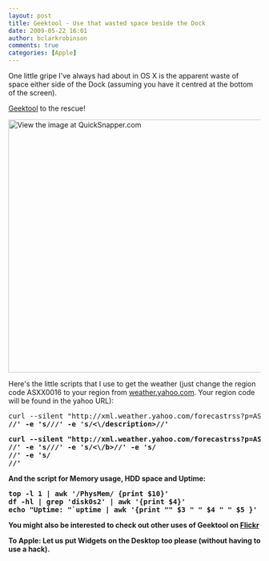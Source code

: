 ```yaml
---
layout: post
title: Geektool - Use that wasted space beside the Dock
date: 2009-05-22 16:01
author: bclarkrobinson
comments: true
categories: [Apple]
---
```

One little gripe I've always had about in OS X is the apparent waste of space either side of the Dock (assuming you have it centred at the bottom of the screen).

<a href="http://projects.tynsoe.org/en/geektool/">Geektool</a> to the rescue!

<a href='http://www.quicksnapper.com/Mozketo/image/-dock-w-weather-and-stats'><img src='http://www.quicksnapper.com/files/4932/14717678234A163D4C55EA8_m.png' alt='View the image at QuickSnapper.com' title='Hosted by QuickSnapper.com' width="505" /></a>

Here's the little scripts that I use to get the weather (just change the region code ASXX0016 to your region from <a href="http://weather.yahoo.com">weather.yahoo.com</a>. Your region code will be found in the yahoo URL):

<pre lang="Bash" colla="+">
curl --silent "http://xml.weather.yahoo.com/forecastrss?p=ASXX0016&u=c" | grep -E '(Current Conditions:|C<BR)' | sed -e 's/Current Conditions://' -e 's/<br \/>//' -e 's/<b>//' -e 's/<\/b>//' -e 's/<BR \/>//' -e 's/<description>//' -e 's/<\/description>//'
</pre>

<pre lang="Bash" colla="+">
curl --silent "http://xml.weather.yahoo.com/forecastrss?p=ASXX0016&u=c" | grep -E '(High:)' | sed -e 's/<BR \/>//' -e 's/<b>//' -e 's/<\/b>//' -e 's/<BR \/>//' -e 's/<br \/>//'
</pre>

And the script for Memory usage, HDD space and Uptime:

<pre lang="Bash" colla="+">
top -l 1 | awk '/PhysMem/ {print $10}' 
df -hl | grep 'disk0s2' | awk '{print $4}'
echo "Uptime: "`uptime | awk '{print "" $3 " " $4 " " $5 }' | sed -e 's/.$//g';`
</pre>

You might also be interested to check out other uses of Geektool on <a href="http://www.flickr.com/photos/tags/geektool/">Flickr</a>

To Apple: Let us put Widgets on the Desktop too please (without having to use a hack).
